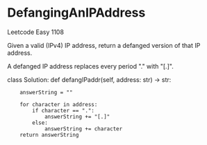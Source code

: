 # DefangingAnIPAddress
Leetcode Easy 1108

Given a valid (IPv4) IP address, return a defanged version of that IP address.

A defanged IP address replaces every period "." with "[.]".

class Solution:
    def defangIPaddr(self, address: str) -> str:

        answerString = ""
        
        for character in address:
            if character == ".":
                answerString += "[.]"
            else:
                answerString += character
        return answerString
